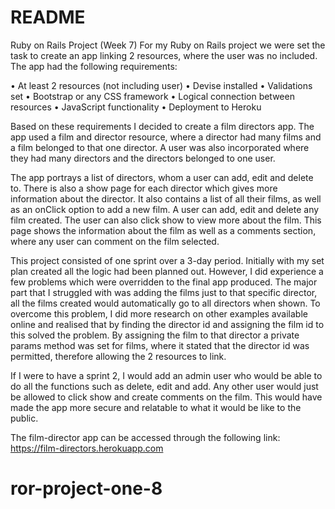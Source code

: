 # README

Ruby on Rails Project (Week 7)
For my Ruby on Rails project we were set the task to create an app linking 2 resources, where the user was no included. The app had the following requirements:

•	At least 2 resources (not including user)
•	Devise installed
•	Validations set
•	Bootstrap or any CSS framework
•	Logical connection between resources
•	JavaScript functionality
•	Deployment to Heroku

Based on these requirements I decided to create a film directors app. The app used a film and director resource, where a director had many films and a film belonged to that one director. A user was also incorporated where they had many directors and the directors belonged to one user.

The app portrays a list of directors, whom a user can add, edit and delete to. There is also a show page for each director which gives more information about the director. It also contains a list of all their films, as well as an onClick option to add a new film. A user can add, edit and delete any film created. The user can also click show to view more about the film. This page shows the information about the film as well as a comments section, where any user can comment on the film selected.

This project consisted of one sprint over a 3-day period. Initially with my set plan created all the logic had been planned out. However, I did experience a few problems which were overridden to the final app produced. The major part that I struggled with was adding the films just to that specific director, all the films created would automatically go to all directors when shown. To overcome this problem, I did more research on other examples available online and realised that by finding the director id and assigning the film id to this solved the problem. By assigning the film to that director a private params method was set for films, where it stated that the director id was permitted, therefore allowing the 2 resources to link.

If I were to have a sprint 2, I would add an admin user who would be able to do all the functions such as delete, edit and add. Any other user would just be allowed to click show and create comments on the film. This would have made the app more secure and relatable to what it would be like to the public.

The film-director app can be accessed through the following link:
https://film-directors.herokuapp.com

# ror-project-one-8
